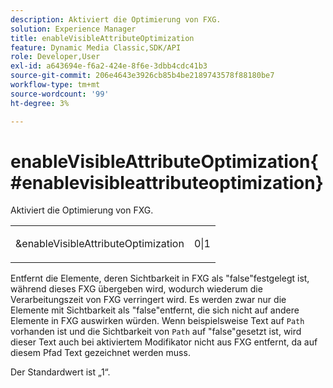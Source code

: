 ```yaml
---
description: Aktiviert die Optimierung von FXG.
solution: Experience Manager
title: enableVisibleAttributeOptimization
feature: Dynamic Media Classic,SDK/API
role: Developer,User
exl-id: a643694e-f6a2-424e-8f6e-3dbb4cdc41b3
source-git-commit: 206e4643e3926cb85b4be2189743578f88180be7
workflow-type: tm+mt
source-wordcount: '99'
ht-degree: 3%

---
```


# enableVisibleAttributeOptimization{#enablevisibleattributeoptimization}

Aktiviert die Optimierung von FXG.

<table id="simpletable_FDE0D8786BC747AF87A336452500E695"> 
 <tr class="strow"> 
  <td class="stentry"> <p><span class="codeph"> &amp;enableVisibleAttributeOptimization</span> </p> </td> 
  <td class="stentry"> <p>0|1 </p></td> 
 </tr> 
</table>

Entfernt die Elemente, deren Sichtbarkeit in FXG als &quot;false&quot;festgelegt ist, während dieses FXG übergeben wird, wodurch wiederum die Verarbeitungszeit von FXG verringert wird. Es werden zwar nur die Elemente mit Sichtbarkeit als &quot;false&quot;entfernt, die sich nicht auf andere Elemente in FXG auswirken würden. Wenn beispielsweise Text auf `Path` vorhanden ist und die Sichtbarkeit von `Path` auf &quot;false&quot;gesetzt ist, wird dieser Text auch bei aktiviertem Modifikator nicht aus FXG entfernt, da auf diesem Pfad Text gezeichnet werden muss.

Der Standardwert ist „1“.
